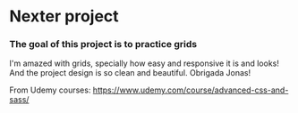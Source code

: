 # Nexter project


### The goal of this project is to practice grids  

I'm amazed with grids, specially how easy and responsive it is and looks!  
And the project design is so clean and beautiful. Obrigada Jonas!

From Udemy courses: https://www.udemy.com/course/advanced-css-and-sass/  